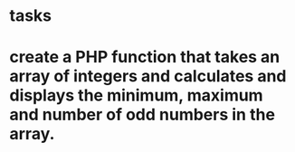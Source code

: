 # tasks
# create a PHP function that takes an array of integers and calculates and displays the minimum, maximum and number of odd numbers in the array.
